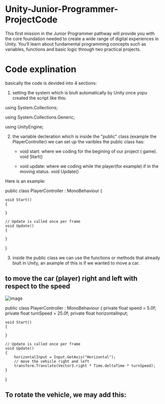 # Unity-Junior-Programmer-ProjectCode
This first mission in the Junior Programmer pathway will provide you with the core foundation needed to create a wide range of digital experiences in Unity. You’ll learn about fundamental programming concepts such as variables, functions and basic logic through two practical projects.

# Code explination
basically the code is devided into 4 sections:
1. setting the system which  is biult automatically by Unity once yopu created the script like this:

using System.Collections;

using System.Collections.Generic;

using UnityEngine;

2. the variable decleration which is inside the "public" class (example the PlayerController) we can set up the varibles
   the public class has:
   
   - void start: where we coding for the begining of our project ( game).
     void Start()
     
   - void update: where we coding while the player(for example) if in the moving status.
  void Update()

Here is an example:

public class PlayerController : MonoBehaviour
{
   
    void Start()
    {
        
    }

    // Update is called once per frame
    void Update()
    {
        
    }
}

3. inside the public class we can use the functions or methods that already biult in Unity, an axample of this is if we wanted to move a car.


## to move the car (player) right and left with respect to the speed

![image](https://github.com/Meshaal-Mouawad/Unity-Junior-Programmer-ProjectCode/assets/72484101/35cc10e1-f494-4f40-9099-0fae20c13478)

public class PlayerController : MonoBehaviour
{
    private float speed = 5.0f;
    private float turnSpeed = 25.0f;
    private float horizontalInput;
    
    void Start()
    {
        
    }

    // Update is called once per frame
    void Update()
    {
        horizontalInput = Input.GetAxis("Horizontal");
        // move the vehicle right and left
        transform.Translate(Vector3.right * Time.deltaTime * turnSpeed);
    }
}

## To rotate the vehicle, we may add this:


